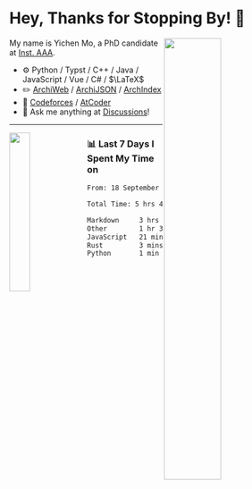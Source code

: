 # Hey, Thanks for Stopping By! 🦭

<picture>
    <source media="(prefers-color-scheme: dark)" srcset="https://github-readme-stats.vercel.app/api?username=amomorning&show_icons=true&theme=noctis_minimus&hide=issues">
    <img align="right" width="45%" src="https://github-readme-stats.vercel.app/api?username=amomorning&show_icons=true&theme=graywhite&hide=issues">
</picture>


My name is Yichen Mo, a PhD candidate at [Inst. AAA](https://archialgo.com).

-   :gear: Python / Typst / C++ / Java / JavaScript / Vue / C# / $\LaTeX$ 
-   :pencil2: [ArchiWeb](https://web.archialgo.com) / [ArchiJSON](https://www.food4rhino.com/en/app/archijson) / [ArchIndex](https://index.archialgo.com/) 
-   :abacus: [Codeforces](https://codeforces.com/profile/LaPluma) / [AtCoder](https://atcoder.jp/users/amomorning)
-   :thought_balloon: Ask me anything at [Discussions](https://github.com/amomorning/amomorning/discussions/new)!


---

<picture>
    <source media="(prefers-color-scheme: dark)" srcset="https://github-readme-stats.vercel.app/api/top-langs/?username=amomorning&hide=Mathematica&theme=noctis_minimus">
    <img align="left" width="27%" src="https://github-readme-stats.vercel.app/api/top-langs/?username=amomorning&hide=Mathematica&theme=graywhite">
</picture>

  
### 📊 Last 7 Days I Spent My Time on

<!--START_SECTION:waka-->

```txt
From: 18 September 2024 - To: 25 September 2024

Total Time: 5 hrs 41 mins

Markdown     3 hrs 39 mins   ████████████████░░░░░░░░░   64.41 %
Other        1 hr 34 mins    ███████░░░░░░░░░░░░░░░░░░   27.62 %
JavaScript   21 mins         █▓░░░░░░░░░░░░░░░░░░░░░░░   06.41 %
Rust         3 mins          ▒░░░░░░░░░░░░░░░░░░░░░░░░   00.97 %
Python       1 min           ░░░░░░░░░░░░░░░░░░░░░░░░░   00.57 %
```

<!--END_SECTION:waka-->　　
